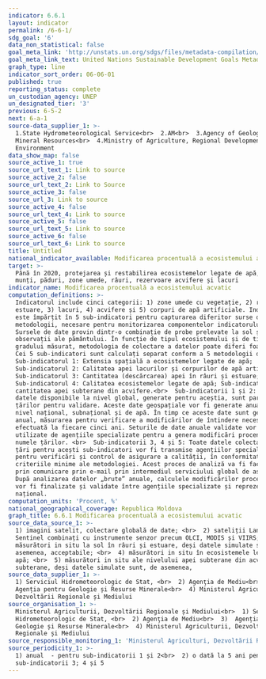 ```yaml
---
indicator: 6.6.1
layout: indicator
permalink: /6-6-1/
sdg_goal: '6'
data_non_statistical: false
goal_meta_link: 'http://unstats.un.org/sdgs/files/metadata-compilation/Metadata-Goal-6.pdf'
goal_meta_link_text: United Nations Sustainable Development Goals Metadata (pdf 428kB)
graph_type: line
indicator_sort_order: 06-06-01
published: true
reporting_status: complete
un_custodian_agency: UNEP
un_designated_tier: '3'
previous: 6-5-2
next: 6-a-1
source-data_supplier_1: >-
  1.State Hydrometeorological Service<br>  2.AM<br>  3.Agency of Geology and
  Mineral Resources<br>  4.Ministry of Agriculture, Regional Development and
  Environment
data_show_map: false
source_active_1: true
source_url_text_1: Link to source
source_active_2: false
source_url_text_2: Link to Source
source_active_3: false
source_url_3: Link to source
source_active_4: false
source_url_text_4: Link to source
source_active_5: false
source_url_text_5: Link to source
source_active_6: false
source_url_text_6: Link to source
title: Untitled
national_indicator_available: Modificarea procentuală a ecosistemului acvatic
target: >-
  Până în 2020, protejarea și restabilirea ecosistemelor legate de apă, inclusiv
  munți, păduri, zone umede, râuri, rezervoare acvifere și lacuri
indicator_name: Modificarea procentuală a ecosistemului acvatic
computation_definitions: >-
  Indicatorul include cinci categorii: 1) zone umede cu vegetație, 2) râuri și
  estuare, 3) lacuri, 4) acvifere și 5) corpuri de apă artificiale. Indicatorul
  este împărțit în 5 sub-indicatori pentru capturarea diferitor surse de date și
  metodologii, necesare pentru monitorizarea componentelor indicatorului.
  Sursele de date provin dintr-o combinație de probe prelevate la sol și
  observații ale pământului. În funcție de tipul ecosistemului și de tipul
  gradului măsurat, metodologia de colectare a datelor poate diferi foarte mult.
  Cei 5 sub-indicatori sunt calculați separat conform a 5 metodologii diferite:
  Sub-indicatorul 1: Extensia spațială a ecosistemelor legate de apă;
  Sub-indicatorul 2: Calitatea apei lacurilor și corpurilor de apă artificiale;
  Sub-indicatorul 3: Cantitatea (descărcarea) apei în râuri și estuare;
  Sub-indicatorul 4: Calitatea ecosistemelor legate de apă; Sub-indicatorul 5:
  cantitatea apei subterane din acvifere.<br>  Sub-indicatorii 1 și 2: Toate
  datele disponibile la nivel global, generate pentru aceștia, sunt partajate
  țărilor pentru validare. Aceste date geospațiale vor fi generate anual la
  nivel național, subnațional și de apă. În timp ce aceste date sunt generate
  anual, măsurarea pentru verificare a modificărilor de întindere necesită a fi
  efectuată la fiecare cinci ani. Seturile de date anuale validate vor fi
  utilizate de agențiile specializate pentru a genera modificări procentuale în
  numele țărilor. <br>  Sub-indicatorii 3, 4 și 5: Toate datele colectate în
  țări pentru acești sub-indicatori vor fi transmise agențiilor specializate
  pentru verificări și control de asigurare a calității, în conformitate cu
  criteriile minime ale metodologiei. Acest proces de analiză va fi facilitat
  prin comunicare prin e-mail prin intermediul serviciului global de asistență.
  După analizarea datelor „brute” anuale, calculele modificărilor procentuale
  vor fi finalizate și validate între agențiile specializate și reprezentantul
  național.
computation_units: 'Procent, %'
national_geographical_coverage: Republica Moldova
graph_title: 6.6.1 Modificarea procentuală a ecosistemului acvatic
source_data_source_1: >-
  1) imagini satelit, colectare globală de date; <br>  2) sateliții Landsat și
  Sentinel combinați cu instrumente senzor precum OLCI, MODIS și VIIRS; <br>  3)
  măsurători in situ la sol în râuri și estuare, deși datele simulate sunt, de
  asemenea, acceptabile; <br>  4) măsurători in situ în ecosistemele legate de
  apă; <br>  5) măsurători in situ ale nivelului apei subterane din acvifere
  subterane, deși datele simulate sunt, de asemenea,
source_data_supplier_1: >-
  1) Serviciul Hidrometeorologic de Stat, <br>  2) Agenţia de Mediu<br>  3) 
  Agenția pentru Geologie și Resurse Minerale<br>  4) Ministerul Agriculturii,
  Dezvoltării Regionale și Mediului
source_organisation_1: >-
  Ministerul Agriculturii, Dezvoltării Regionale și Mediului<br>  1) Serviciul
  Hidrometeorologic de Stat, <br>  2) Agenţia de Mediu<br>  3)  Agenția pentru
  Geologie și Resurse Minerale<br>  4) Ministerul Agriculturii, Dezvoltării
  Regionale și Mediului
source_responsible_monitoring_1: 'Ministerul Agriculturi, Dezvoltării Regionale și Mediului'
source_periodicity_1: >-
  1) anual  - pentru sub-indicatorii 1 și 2<br>  2) o dată la 5 ani pentru
  sub-indicatorii 3; 4 și 5
---
```

